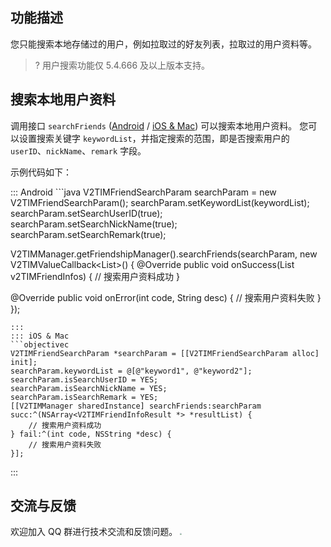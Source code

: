 ## 功能描述
您只能搜索本地存储过的用户，例如拉取过的好友列表，拉取过的用户资料等。

> ? 用户搜索功能仅 5.4.666 及以上版本支持。

## 搜索本地用户资料
调用接口 `searchFriends` ([Android](https://im.sdk.qcloud.com/doc/zh-cn/classcom_1_1tencent_1_1imsdk_1_1v2_1_1V2TIMFriendshipManager.html#a3e657c9ec5d68a4c423a64d71f5f9c6e) / [iOS & Mac](https://im.sdk.qcloud.com/doc/zh-cn/categoryV2TIMManager_07Friendship_08.html#a9a036dcc1bd65474a3d2e90f2bb6b9c6)) 可以搜索本地用户资料。
您可以设置搜索关键字 `keywordList`，并指定搜索的范围，即是否搜索用户的 `userID`、`nickName`、`remark` 字段。

示例代码如下：

<dx-tabs>
::: Android
```java
V2TIMFriendSearchParam searchParam = new V2TIMFriendSearchParam();
searchParam.setKeywordList(keywordList);
searchParam.setSearchUserID(true);
searchParam.setSearchNickName(true);
searchParam.setSearchRemark(true);

V2TIMManager.getFriendshipManager().searchFriends(searchParam, new V2TIMValueCallback<List<V2TIMFriendInfoResult>>() {
  @Override
  public void onSuccess(List<V2TIMFriendInfoResult> v2TIMFriendInfos) {
  	// 搜索用户资料成功
  }

  @Override
  public void onError(int code, String desc) {
  	// 搜索用户资料失败
  }
});
```
:::
::: iOS & Mac
```objectivec
V2TIMFriendSearchParam *searchParam = [[V2TIMFriendSearchParam alloc] init];
searchParam.keywordList = @[@"keyword1", @"keyword2"];
searchParam.isSearchUserID = YES;
searchParam.isSearchNickName = YES;
searchParam.isSearchRemark = YES;
[[V2TIMManager sharedInstance] searchFriends:searchParam succ:^(NSArray<V2TIMFriendInfoResult *> *resultList) {
    // 搜索用户资料成功
} fail:^(int code, NSString *desc) {
    // 搜索用户资料失败
}];
```
:::
</dx-tabs>

## 交流与反馈

欢迎加入 QQ 群进行技术交流和反馈问题。
<img src="https://sdk-im-1252463788.cos.ap-hongkong.myqcloud.com/tools/resource/officialwebsite/pictures/doc_sdk_qq_group.jpg" style="zoom:20%;"/>
